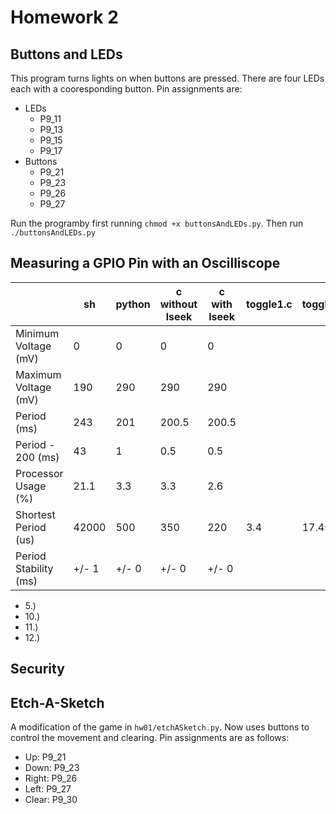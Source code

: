 # Homework 2
## Buttons and LEDs
This program turns lights on when buttons are pressed. There are four LEDs each with a cooresponding button. Pin assignments are:
* LEDs
    * P9_11
    * P9_13
    * P9_15
    * P9_17
* Buttons
    * P9_21
    * P9_23
    * P9_26
    * P9_27

Run the programby first running `chmod +x buttonsAndLEDs.py`. Then run `./buttonsAndLEDs.py`

## Measuring a GPIO Pin with an Oscilliscope

|  | sh | python | c without lseek | c with lseek | toggle1.c | toggle1.py | toggle2.c | toggle2.py |
| --- | --- | --- | --- | --- | --- | --- | --- | --- |
| Minimum Voltage (mV) | 0 | 0 | 0 | 0 |  |  |  |  |
| Maximum Voltage (mV) | 190 | 290 | 290 | 290 |  |  |  |  |
| Period (ms) | 243 | 201 | 200.5 | 200.5 |  |  |  |  |
| Period - 200 (ms) | 43 | 1 | 0.5 | 0.5 |  |  |  |  |
| Processor Usage (%) | 21.1 | 3.3 | 3.3 | 2.6 |  |  |  |  |
| Shortest Period (us) | 42000 | 500 | 350 | 220 | 3.4 | 17.45 | 3.6 | 18.3 |
| Period Stability (ms) | +/- 1 | +/- 0 | +/- 0 | +/- 0 |  |  |  |  |

* 5.) 
* 10.)
* 11.) 
* 12.)

## Security


## Etch-A-Sketch

A modification of the game in `hw01/etchASketch.py`. Now uses buttons to control the movement and clearing. Pin assignments are as follows:
* Up: P9_21
* Down: P9_23
* Right: P9_26
* Left: P9_27
* Clear: P9_30